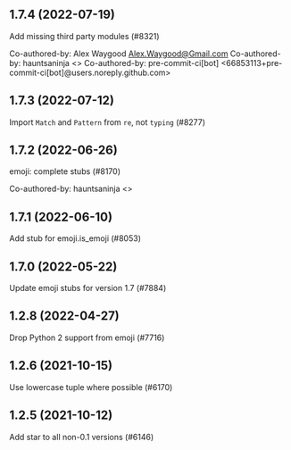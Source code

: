 ## 1.7.4 (2022-07-19)

Add missing third party modules (#8321)

Co-authored-by: Alex Waygood <Alex.Waygood@Gmail.com>
Co-authored-by: hauntsaninja <>
Co-authored-by: pre-commit-ci[bot] <66853113+pre-commit-ci[bot]@users.noreply.github.com>

## 1.7.3 (2022-07-12)

Import `Match` and `Pattern` from `re`, not `typing` (#8277)

## 1.7.2 (2022-06-26)

emoji: complete stubs (#8170)

Co-authored-by: hauntsaninja <>

## 1.7.1 (2022-06-10)

Add stub for emoji.is_emoji (#8053)

## 1.7.0 (2022-05-22)

Update emoji stubs for version 1.7 (#7884)

## 1.2.8 (2022-04-27)

Drop Python 2 support from emoji (#7716)

## 1.2.6 (2021-10-15)

Use lowercase tuple where possible (#6170)

## 1.2.5 (2021-10-12)

Add star to all non-0.1 versions (#6146)

